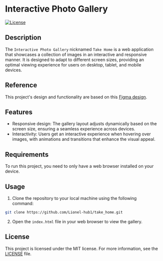 # Interactive Photo Gallery

[![License](https://img.shields.io/badge/license-MIT-blue.svg)](https://opensource.org/licenses/MIT)

## Description

The `Interactive Photo Gallery` nicknamed `Take Home` is a web application that showcases a collection of images in an interactive and responsive manner. It is designed to adapt to different screen sizes, providing an optimal viewing experience for users on desktop, tablet, and mobile devices.

## Reference

This project's design and functionality are based on this [Figma design](https://www.figma.com/design/XF6xlvvHBv12WFveDjVoso/COA-Take-home-Challenge?node-id=1-482&t=L7qVWNhOCJWzAqBk-0).

## Features

-   Responsive design: The gallery layout adjusts dynamically based on the screen size, ensuring a seamless experience across devices.
-   Interactivity: Users get an interactive experience when hovering over images, with animations and transitions that enhance the visual appeal.

## Requirements

To run this project, you need to only have a web browser installed on your device.

## Usage

1. Clone the repository to your local machine using the following command:

```bash
git clone https://github.com/Lionel-hub1/take_home.git
```

2. Open the `index.html` file in your web browser to view the gallery.

## License

This project is licensed under the MIT license. For more information, see the [LICENSE](LICENSE) file.
